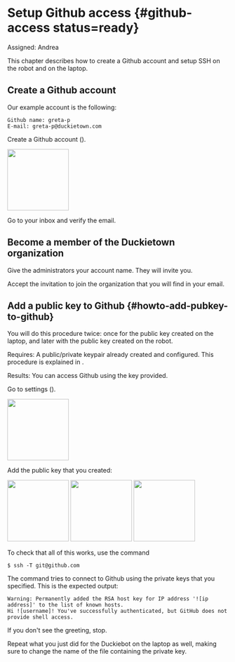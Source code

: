 # Setup Github access {#github-access status=ready}

Assigned: Andrea


This chapter describes how to create a Github account and setup SSH
on the robot and on the laptop.

## Create a Github account

Our example account is the following:

    Github name: greta-p
    E-mail: greta-p@duckietown.com

Create a Github account ([](#fig:github0)).

<!-- (redirects to Andrea)
    greta-p@censi.org -->

<img figure-id='fig:github0' style='width: 10em' class='github-screenshot' src='github0.png'/>

Go to your inbox and verify the email.

## Become a member of the Duckietown organization

Give the administrators your account name. They will invite you.

Accept the invitation to join the organization that you will find in your email.

## Add a public key to Github {#howto-add-pubkey-to-github}

You will do this procedure twice: once for the public key created on the laptop,
and later with the public key created on the robot.

<div class='requirements' markdown='1'>

Requires: A public/private keypair already created and configured.
This procedure is explained in [](#howto-create-key-pair).

Results: You can access Github using the key provided.

</div>

Go to settings ([](#fig:github1)).

<img figure-id='fig:github1'  style='width: 10em'  class='github-screenshot'  src='github1.png'/>

Add the public key that you created:

<img figure-id='fig:github2'  style='width: 10em' class='github-screenshot'  src='github2.png'/>

<img figure-id='fig:github3'  style='width: 10em' class='github-screenshot'  src='github3.png'/>

<img figure-id='fig:github4'  style='width: 10em' class='github-screenshot'  src='github4.png'/>

<style>
.github-screenshot {
    max-width: 80%;
}
</style>


To check that all of this works, use the command

    $ ssh -T git@github.com

The command tries to connect to Github using the private keys that you specified.
This is the expected output:

    Warning: Permanently added the RSA host key for IP address '![ip address]' to the list of known hosts.
    Hi ![username]! You've successfully authenticated, but GitHub does not provide shell access.

If you don't see the greeting, stop.

Repeat what you just did for the Duckiebot on the laptop as well, making sure
to change the name of the file containing the private key.
